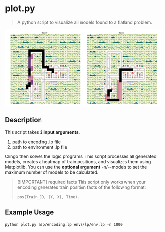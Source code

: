 # plot.py
> A python script to visualize all models found to a flatland problem.

![image](images/Figure_1.png)

## Description
This script takes **2 input arguments**.
1. path to encoding .lp file
2. path to environment .lp file

Clingo then solves the logic programs. This script processes all
generated models, creates a heatmap of train positions, and visualizes
them using Matplotlib. You can use the **optional argument** -n/--models to
set the maximum number of models to be calculated.

> [!IMPORTANT] required facts
> This script only works when your encoding generates train position
> facts of the following format:    
> ~~~ 
> pos(Train_ID, (Y, X), Time).
> ~~~

## Example Usage
    python plot.py asp/encoding.lp envs/lp/env.lp -n 1000
